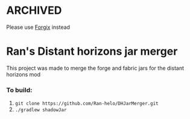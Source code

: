 # ARCHIVED
Please use [Forgix](https://github.com/PacifistMC/Forgix) instead
#
#
#
#
# Ran's Distant horizons jar merger
This project was made to merge the forge and fabric jars for the distant horizons mod

### To build:
1. `git clone https://github.com/Ran-helo/DHJarMerger.git`
2. `./gradlew shadowJar`
